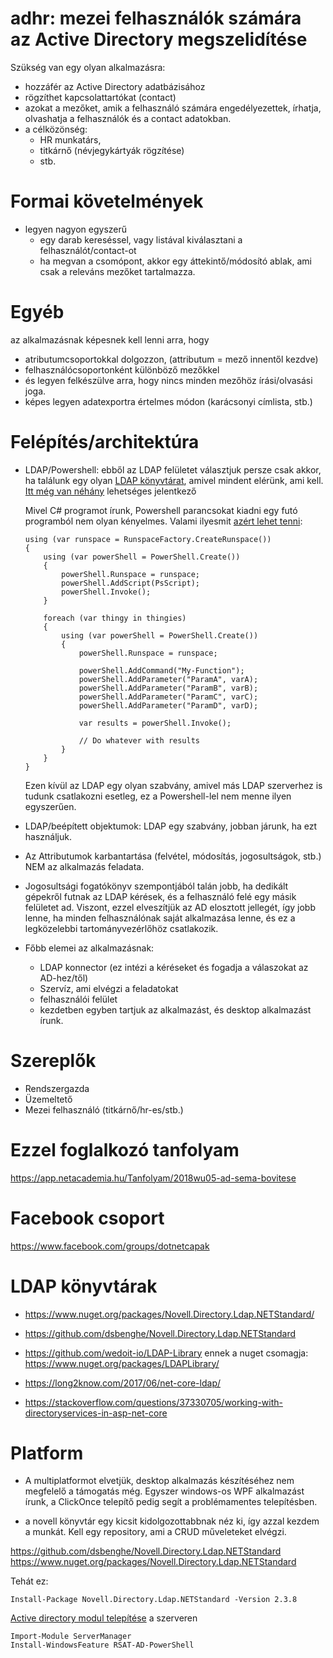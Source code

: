 # adhr: mezei felhasználók számára az Active Directory megszelidítése

Szükség van egy olyan alkalmazásra:

- hozzáfér az Active Directory adatbázisához
- rögzíthet kapcsolattartókat (contact)
- azokat a mezőket, amik a felhasználó számára engedélyezettek, írhatja, olvashatja a felhasználók és a contact adatokban.
- a célközönség:
  - HR munkatárs,
  - titkárnő (névjegykártyák rögzítése)
  - stb.


# Formai követelmények
- legyen nagyon egyszerű
  - egy darab kereséssel, vagy listával kiválasztani a felhasználót/contact-ot
  - ha megvan a csomópont, akkor egy áttekintő/módosító ablak, ami csak a releváns mezőket tartalmazza.

# Egyéb
az alkalmazásnak képesnek kell lenni arra, hogy
- atributumcsoportokkal dolgozzon, (attributum = mező innentől kezdve)
- felhasználócsoportonként különböző mezőkkel
- és legyen felkészülve arra, hogy nincs minden mezőhöz írási/olvasási joga.
- képes legyen adatexportra értelmes módon (karácsonyi címlista, stb.)

# Felépítés/architektúra
- LDAP/Powershell: ebből az LDAP felületet választjuk 
  persze csak akkor, ha találunk egy olyan [LDAP könyvtárat](https://long2know.com/2017/06/net-core-ldap/), amivel mindent elérünk, ami kell.
  [Itt még van néhány](http://nugetmusthaves.com/Tag/ldap) lehetséges jelentkező
  
  Mivel C# programot írunk, Powershell parancsokat kiadni egy futó programból nem olyan kényelmes. Valami ilyesmit [azért lehet tenni](https://blogs.msdn.microsoft.com/kebab/2014/04/28/executing-powershell-scripts-from-c/):
  ```CSharp
  using (var runspace = RunspaceFactory.CreateRunspace())
  {
      using (var powerShell = PowerShell.Create())
      {
          powerShell.Runspace = runspace;
          powerShell.AddScript(PsScript);
          powerShell.Invoke();
      }

      foreach (var thingy in thingies)
      {
          using (var powerShell = PowerShell.Create())
          {
              powerShell.Runspace = runspace;

              powerShell.AddCommand("My-Function");
              powerShell.AddParameter("ParamA", varA);
              powerShell.AddParameter("ParamB", varB);
              powerShell.AddParameter("ParamC", varC);
              powerShell.AddParameter("ParamD", varD);
  
              var results = powerShell.Invoke();

              // Do whatever with results
          }
      }
  }
  ```
  Ezen kívül az LDAP egy olyan szabvány, amivel más LDAP szerverhez is tudunk csatlakozni esetleg, ez a Powershell-lel nem menne ilyen egyszerűen.

- LDAP/beépített objektumok: LDAP egy szabvány, jobban járunk, ha ezt használjuk.
  
- Az Attributumok karbantartása (felvétel, módosítás, jogosultságok, stb.) NEM az alkalmazás feladata.
- Jogosultsági fogatókönyv szempontjából talán jobb, ha dedikált gépekről futnak az LDAP kérések, és a felhasználó felé egy másik felületet ad. Viszont, ezzel elveszítjük az AD elosztott jellegét, így jobb lenne, ha minden felhasználónak saját alkalmazása lenne, és ez a legközelebbi tartományvezérlőhöz csatlakozik.
- Főbb elemei az alkalmazásnak:
  - LDAP konnector (ez intézi a kéréseket és fogadja a válaszokat az AD-hez/től)
  - Szervíz, ami elvégzi a feladatokat
  - felhasználói felület
  - kezdetben egyben tartjuk az alkalmazást, és desktop alkalmazást írunk.

# Szereplők
- Rendszergazda
- Üzemeltető
- Mezei felhasználó (titkárnő/hr-es/stb.)

# Ezzel foglalkozó tanfolyam
https://app.netacademia.hu/Tanfolyam/2018wu05-ad-sema-bovitese

# Facebook csoport
https://www.facebook.com/groups/dotnetcapak

# LDAP könyvtárak
- https://www.nuget.org/packages/Novell.Directory.Ldap.NETStandard/
- https://github.com/dsbenghe/Novell.Directory.Ldap.NETStandard

- https://github.com/wedoit-io/LDAP-Library
  ennek a nuget csomagja: https://www.nuget.org/packages/LDAPLibrary/

- https://long2know.com/2017/06/net-core-ldap/
- https://stackoverflow.com/questions/37330705/working-with-directoryservices-in-asp-net-core

# Platform
- A multiplatformot elvetjük, desktop alkalmazás készítéséhez nem megfelelő a támogatás még. Egyszer windows-os WPF alkalmazást írunk, a ClickOnce telepítő pedig segít a problémamentes telepítésben.

- a novell könyvtár egy kicsit kidolgozottabbnak néz ki, így azzal kezdem a munkát. Kell egy repository, ami a CRUD műveleteket elvégzi.

https://github.com/dsbenghe/Novell.Directory.Ldap.NETStandard
https://www.nuget.org/packages/Novell.Directory.Ldap.NETStandard

Tehát ez:

```
Install-Package Novell.Directory.Ldap.NETStandard -Version 2.3.8
```

[Active directory modul telepítése](https://serverfault.com/a/693331) a szerveren
```
Import-Module ServerManager
Install-WindowsFeature RSAT-AD-PowerShell
```
